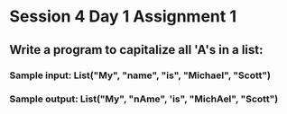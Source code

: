 
# Session 4 Day 1 Assignment 1

## Write a program to capitalize all 'A's in a list:


### Sample input: List("My", "name", "is", "Michael", "Scott")
### Sample output: List("My", "nAme", 'is", "MichAel", "Scott")
